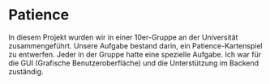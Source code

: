 # Patience
In diesem Projekt wurden wir in einer 10er-Gruppe an der Universität zusammengeführt. Unsere Aufgabe bestand darin, ein Patience-Kartenspiel zu entwerfen. Jeder in der Gruppe hatte eine spezielle Aufgabe. Ich war für die GUI (Grafische Benutzeroberfläche) und die Unterstützung im Backend zuständig.
